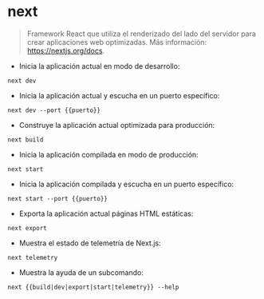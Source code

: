 # next

> Framework React que utiliza el renderizado del lado del servidor para crear aplicaciones web optimizadas.
> Más información: <https://nextjs.org/docs>.

- Inicia la aplicación actual en modo de desarrollo:

`next dev`

- Inicia la aplicación actual y escucha en un puerto específico:

`next dev --port {{puerto}}`

- Construye la aplicación actual optimizada para producción:

`next build`

- Inicia la aplicación compilada en modo de producción:

`next start`

- Inicia la aplicación compilada y escucha en un puerto específico:

`next start --port {{puerto}}`

- Exporta la aplicación actual páginas HTML estáticas:

`next export`

- Muestra el estado de telemetría de Next.js:

`next telemetry`

- Muestra la ayuda de un subcomando:

`next {{build|dev|export|start|telemetry}} --help`
